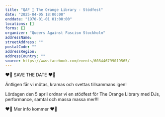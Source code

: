```yaml
---
title: "QAF 🧡 The Orange Library - Stödfest"
date: "2025-04-05 18:00:00"
enddate: "1970-01-01 01:00:00"
locations: []
forms: []
organizer: "Queers Against Fascism Stockholm"
addressName: 
streetAddress: ""
postalCode: ""
addressRegion:
addressCountry: ""
source: https://www.facebook.com/events/608446799019565/
---
```

❤️‍🔥 SAVE THE DATE ❤️‍🔥

Äntligen får vi mötas, kramas och svettas tillsammans igen! 

Lördagen den 5 april ordnar vi en stödfest för The Orange Library med DJs, performance, samtal och massa massa mer!!! 

❤️‍🔥  Mer info kommer ❤️‍🔥
